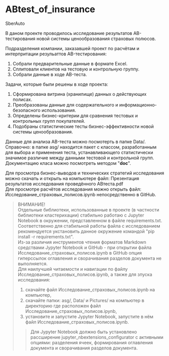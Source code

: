 # ABtest_of_insurance
SberAuto

В даном проекте проводилось исследование результатов AB-тестирования новой системы ценообразования страховых полюсов.  
  
Подразделения компании, заказавшей проект по расчётам и интерпритации резульаттов AB-тестирования:
1) Собрали предварительные данные в формате Excel.
2) Сплитовали клиентов на тестовую и контрольную группу.
3) Собрали данные в ходе AB-теста.
  
Задачи, которые были решены в ходе проекта:
1) Сформирована витрина (хранилище) данных о действующих полисах.
2) Преобразованы данные для содержательного и информационно-безопасного использования.
3) Определены бизнес-критерии для сравнения тестовых и контрольных групп покупателей.
4) Подобраны статистические тесты бизнес-эффективности новой системы ценообразования.

Данные для анализа AB-теста можно посмотерть в папке Data/.  
Справочно: в папке asg/ находится пакет с классом, разработанным для выбора и применения теста, устанавливающего статистически значимое различие между данными тестовой и контрольной групп. Документацию класа можно посмотреть методом "__doc__".

Для просмотра бизнес-выводов и технических стратегий исследования можно скачать и открыть на компьютере файл: Презентация результатов исследования проведённого ABтеста.pdf   
Для просмотре расчётов исследования можно открыть файл: Исследование_страховых_полисов.ipynb непосредственно в GitHub.
> ВНИМАНИЕ!  
> Отдельные библиотеки, использованные в проекте (в частности библиотеки кластерихации) стабильно работаю c Jupyter Notebook в окружении, представленном в файле requirements.txt. Соответственно для стабильной работы файла с исследованием рекомендуется укстановить данное окружение командой "pip install -r requirements.txt".  
> Из-за различия инструментов чтения форматов Markdown средствами Jypyter Notebook и GitHub - при открытии файла Исследование_страховых_полисов.ipynb в GitHub опция гиперссылок оглавления и сворачивания разделов документа не выполняется.  
> Для наилучшей читаемости и навигации по файлу Исследование_страховых_полисов.ipynb, а также для зпуска исследования:
> 1. скачайте файл Исследование_страховых_полисов.ipynb на компьютер,
> 2. скачайте папки: asg/, Data/ и Pictures/ на компьютер в директорию где расположен файл Исследование_страховых_полисов.ipynb,
> 3. установите и запустите Jypyter Notebook, запустите в нём файл Исследование_страховых_полисов.ipynb.
>> Для Jypyter Notebook должно быть установлено рассширение jupyter_nbextensions_configurator с активными опциями: разделения ячеек, формирования оглавления документа и сворачивания разделов документа.
